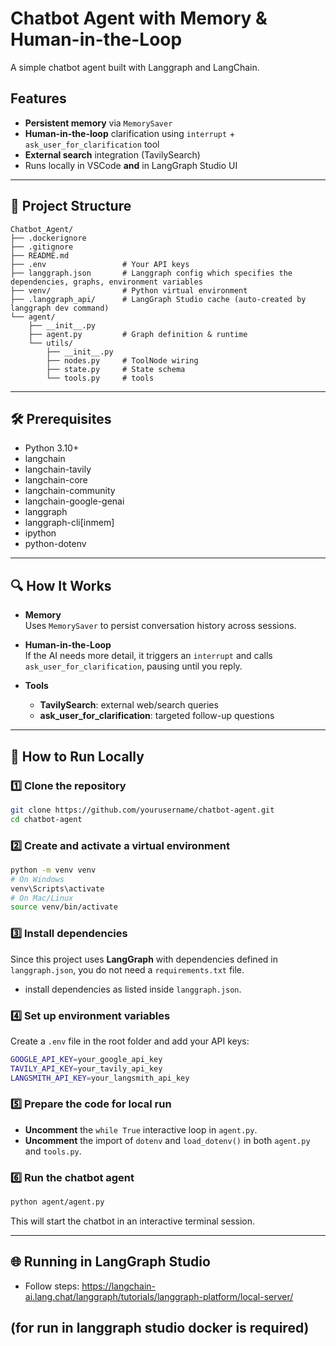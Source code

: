 # Chatbot Agent with Memory & Human-in-the-Loop

A simple chatbot agent built with Langgraph and LangChain.

## Features
- **Persistent memory** via `MemorySaver`
- **Human-in-the-loop** clarification using `interrupt` + `ask_user_for_clarification` tool
- **External search** integration (TavilySearch)
- Runs locally in VSCode **and** in LangGraph Studio UI

---

## 📁 Project Structure

```
Chatbot_Agent/
├── .dockerignore
├── .gitignore
├── README.md
├── .env                 # Your API keys 
├── langgraph.json       # Langgraph config which specifies the dependencies, graphs, environment variables
├── venv/                # Python virtual environment
├── .langgraph_api/      # LangGraph Studio cache (auto-created by langgraph dev command)
└── agent/
    ├── __init__.py
    ├── agent.py         # Graph definition & runtime
    └── utils/
        ├── __init__.py
        ├── nodes.py     # ToolNode wiring
        ├── state.py     # State schema
        └── tools.py     # tools
```

---

## 🛠️ Prerequisites

- Python 3.10+
- langchain
- langchain-tavily
- langchain-core
- langchain-community
- langchain-google-genai
- langgraph
- langgraph-cli[inmem]
- ipython
- python-dotenv

---

## 🔍 How It Works

- **Memory**  
  Uses `MemorySaver` to persist conversation history across sessions.

- **Human-in-the-Loop**  
  If the AI needs more detail, it triggers an `interrupt` and calls `ask_user_for_clarification`, pausing until you reply.

- **Tools**  
  - **TavilySearch**: external web/search queries  
  - **ask_user_for_clarification**: targeted follow-up questions  

---

## 🚀 How to Run Locally

### 1️⃣ Clone the repository
```bash
git clone https://github.com/yourusername/chatbot-agent.git
cd chatbot-agent
```

### 2️⃣ Create and activate a virtual environment
```bash
python -m venv venv
# On Windows
venv\Scripts\activate
# On Mac/Linux
source venv/bin/activate
```

### 3️⃣ Install dependencies
Since this project uses **LangGraph** with dependencies defined in `langgraph.json`, you do not need a `requirements.txt` file.
- install dependencies as listed inside `langgraph.json`.

### 4️⃣ Set up environment variables
Create a `.env` file in the root folder and add your API keys:
```bash
GOOGLE_API_KEY=your_google_api_key
TAVILY_API_KEY=your_tavily_api_key
LANGSMITH_API_KEY=your_langsmith_api_key
```

### 5️⃣ Prepare the code for local run
- **Uncomment** the `while True` interactive loop in `agent.py`.
- **Uncomment** the import of `dotenv` and `load_dotenv()` in both `agent.py` and `tools.py`.

### 6️⃣ Run the chatbot agent
```bash
python agent/agent.py
```

This will start the chatbot in an interactive terminal session.

---

## 🌐 Running in LangGraph Studio
- Follow steps: https://langchain-ai.lang.chat/langgraph/tutorials/langgraph-platform/local-server/
  
(for run in langgraph studio docker is required)
---



